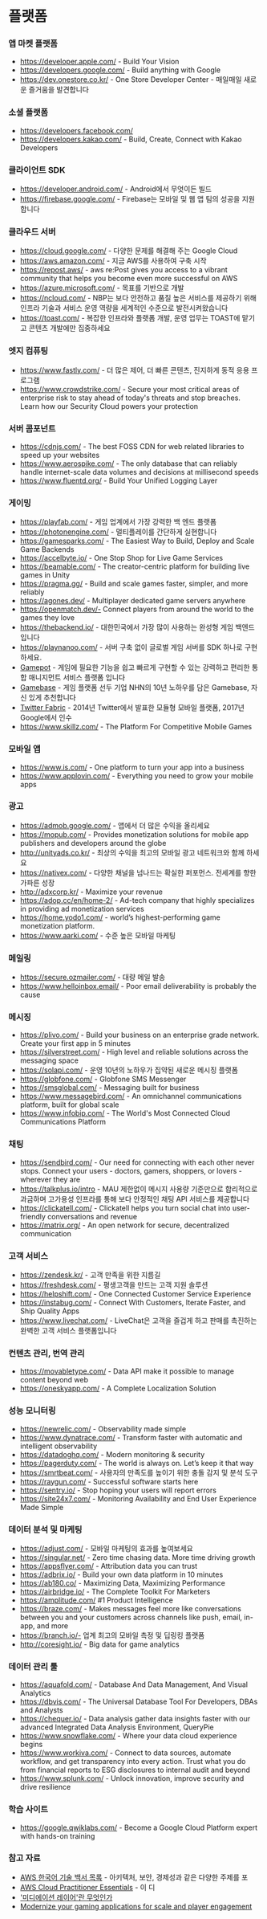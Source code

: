 # 플랫폼

### 앱 마켓 플랫폼
* https://developer.apple.com/ - Build Your Vision
* https://developers.google.com/ - Build anything with Google
* https://dev.onestore.co.kr/ - One Store Developer Center - 매일매일 새로운 즐거움을 발견합니다

### 소셜 플랫폼
* https://developers.facebook.com/ 
* https://developers.kakao.com/ - Build, Create, Connect with Kakao Developers

### 클라이언트 SDK
* https://developer.android.com/ - Android에서 무엇이든 빌드
* https://firebase.google.com/ - Firebase는 모바일 및 웹 앱 팀의 성공을 지원합니다

### 클라우드 서버
* https://cloud.google.com/ - 다양한 문제를 해결해 주는 Google Cloud
* https://aws.amazon.com/ - 지금 AWS를 사용하여 구축 시작
* https://repost.aws/ - aws re:Post gives you access to a vibrant community that helps you become even more successful on AWS
* https://azure.microsoft.com/ - 목표를 기반으로 개발
* https://ncloud.com/ - NBP는 보다 안전하고 품질 높은 서비스를 제공하기 위해 인프라 기술과 서비스 운영 역량을 세계적인 수준으로 발전시켜왔습니다
* https://toast.com/ - 복잡한 인프라와 플랫폼 개발, 운영 업무는 TOAST에 맡기고 콘텐츠 개발에만 집중하세요

### 엣지 컴퓨팅
* https://www.fastly.com/ - 더 많은 제어, 더 빠른 콘텐츠, 진지하게 동적 응용 프로그램
* https://www.crowdstrike.com/ - Secure your most critical areas of enterprise risk to stay ahead of today's threats and stop breaches. Learn how our Security Cloud powers your protection

### 서버 콤포넌트
* https://cdnjs.com/ - The best FOSS CDN for web related libraries to speed up your websites
* https://www.aerospike.com/ - The only database that can reliably handle internet-scale data volumes and decisions at millisecond speeds
* https://www.fluentd.org/ - Build Your Unified Logging Layer

### 게이밍 
* https://playfab.com/ - 게임 업계에서 가장 강력한 백 엔드 플랫폼
* https://photonengine.com/ - 멀티플레이를 간단하게 실현합니다
* https://gamesparks.com/ - The Easiest Way to Build, Deploy and Scale Game Backends
* https://accelbyte.io/ - One Stop Shop for Live Game Services
* https://beamable.com/ - The creator-centric platform for building live games in Unity
* https://pragma.gg/ - Build and scale games faster, simpler, and more reliably
* https://agones.dev/ - Multiplayer dedicated game servers anywhere
* https://openmatch.dev/- Connect players from around the world to the games they love
* https://thebackend.io/ - 대한민국에서 가장 많이 사용하는 완성형 게임 백엔드입니다
* https://playnanoo.com/ - 서버 구축 없이 글로벌 게임 서버를 SDK 하나로 구현하세요.
* [Gamepot](https://www.google.com/url?q=https%3A%2F%2Fwww.ncloud.com%2Fproduct%2Fgame%2Fgamepot&sa=D&sntz=1&usg=AFQjCNEM2OC74NZraNOBSNHgcUp7aVdjYQ)  - 게임에 필요한 기능을 쉽고 빠르게 구현할 수 있는 강력하고 편리한 통합 매니지먼트 서비스 플랫폼 입니다
* [Gamebase](https://www.google.com/url?q=https%3A%2F%2Fwww.toast.com%2Fkr%2Fservice%2Fgame%2Fgamebase&sa=D&sntz=1&usg=AFQjCNFPj5bBiZJm_-jVRK8hALJENB3nMQ) - 게임 플랫폼 선두 기업 NHN의 10년 노하우를 담은 Gamebase, 자신 있게 추천합니다
* [Twitter Fabric](https://blog.twitter.com/ko_kr/a/ko/2014/introducing-fabric-kr) - 2014년 Twitter에서 발표한 모듈형 모바일 플랫폼, 2017년 Google에서 인수
* https://www.skillz.com/ - The Platform For Competitive Mobile Games

### 모바일 앱 
* https://www.is.com/ - One platform to turn your app into a business
* https://www.applovin.com/ - Everything you need to grow your mobile apps

### 광고
* https://admob.google.com/ - 앱에서 더 많은 수익을 올리세요
* https://mopub.com/ - Provides monetization solutions for mobile app publishers and developers around the globe
* http://unityads.co.kr/ - 최상의 수익을 최고의 모바일 광고 네트워크와 함께 하세요
* https://nativex.com/ - 다양한 채널을 넘나드는 확실한 퍼포먼스. 전세계를 향한 가파른 성장
* http://adxcorp.kr/ - Maximize your revenue
* https://adop.cc/en/home-2/ - Ad-tech company that highly specializes in providing ad monetization services
* https://home.yodo1.com/ - world’s highest-performing game monetization platform.
* https://www.aarki.com/ - 수준 높은 모바일 마케팅

### 메일링
* https://secure.ozmailer.com/ - 대량 메일 발송
* https://www.helloinbox.email/ - Poor email deliverability is probably the cause

### 메시징
* https://plivo.com/ - Build your business on an enterprise grade network. Create your first app in 5 minutes
* https://silverstreet.com/ - High level and reliable solutions across the messaging space
* https://solapi.com/ - 운영 10년의 노하우가 집약된 새로운 메시징 플랫폼
* https://globfone.com/ - Globfone SMS Messenger
* https://smsglobal.com/ - Messaging built for business
* https://www.messagebird.com/ - An omnichannel communications platform, built for global scale
* https://www.infobip.com/ - The World's Most Connected Cloud Communications Platform

### 채팅
* https://sendbird.com/ - Our need for connecting with each other never stops. Connect your users - doctors, gamers, shoppers, or lovers - wherever they are
* https://talkplus.io/intro - MAU 제한없이 메시지 사용량 기준만으로 합리적으로 과금하며 고가용성 인프라를 통해 보다 안정적인 채팅 API 서비스를 제공합니다
* https://clickatell.com/ - Clickatell helps you turn social chat into user-friendly conversations and revenue
* https://matrix.org/ - An open network for secure, decentralized communication

### 고객 서비스
* https://zendesk.kr/ - 고객 만족을 위한 지름길
* https://freshdesk.com/ - 평생고객을 만드는 고객 지원 솔루션
* https://helpshift.com/ - One Connected Customer Service Experience
* https://instabug.com/ - Connect With Customers, Iterate Faster, and Ship Quality Apps
* https://www.livechat.com/ - LiveChat은 고객을 즐겁게 하고 판매를 촉진하는 완벽한 고객 서비스 플랫폼입니다

### 컨텐츠 관리, 번역 관리
* https://movabletype.com/ - Data API make it possible to manage content beyond web
* https://oneskyapp.com/ - A Complete Localization Solution

### 성능 모니터링 
* https://newrelic.com/ - Observability made simple
* https://www.dynatrace.com/ - Transform faster with automatic and intelligent observability
* https://datadoghq.com/ - Modern monitoring & security
* https://pagerduty.com/  - The world is always on. Let’s keep it that way
* https://smrtbeat.com/ - 사용자의 만족도를 높이기 위한 충돌 감지 및 분석 도구
* https://raygun.com/ - Successful software starts here
* https://sentry.io/ - Stop hoping your users will report errors
* https://site24x7.com/ - Monitoring Availability and End User Experience Made Simple

### 데이터 분석 및 마케팅
* https://adjust.com/ - 모바일 마케팅의 효과를 높여보세요
* https://singular.net/ - Zero time chasing data. More time driving growth
* https://appsflyer.com/ - Attribution data you can trust
* https://adbrix.io/ - Build your own data platform in 10 minutes 
* https://ab180.co/ - Maximizing Data, Maximizing Performance
* https://airbridge.io/ - The Complete Toolkit For Marketers
* https://amplitude.com/  #1 Product Intelligence
* https://braze.com/ - Makes messages feel more like conversations between you and your customers across channels like push, email, in-app, and more 
* https://branch.io/- 업계 최고의 모바일 측정 및 딥링킹 플랫폼
* http://coresight.io/ - Big data for game analytics

### 데이터 관리 툴
* https://aquafold.com/ - Database And Data Management, And Visual Analytics
* https://dbvis.com/ - The Universal Database Tool For Developers, DBAs and Analysts
* https://chequer.io/ - Data analysis gather data insights faster with our advanced Integrated Data Analysis Environment, QueryPie
* https://www.snowflake.com/ - Where your data cloud experience begins
* https://www.workiva.com/ - Connect to data sources, automate workflow, and get transparency into every action. Trust what you do from financial reports to ESG disclosures to internal audit and beyond
* https://www.splunk.com/ - Unlock innovation, improve security and drive resilience

### 학습 사이트
* https://google.qwiklabs.com/ - Become a Google Cloud Platform expert with hands-on training

### 참고 자료
- [AWS 한국어 기술 백서 목록](https://aws.amazon.com/ko/blogs/korea/ko-whitepapers/) - 아키텍처, 보안, 경제성과 같은 다양한 주제를 포
- [AWS Cloud Practitioner Essentials](https://aws.amazon.com/ko/training/course-descriptions/cloud-practitioner-essentials/) - 이 디
- ['미디에이션 레이어'란 무엇인가](https://www.mobiinside.co.kr/2018/11/30/applovin-mediation/)                                     
- [Modernize your gaming applications for scale and player engagement](https://www.youtube.com/watch?v=RTrgj8GIv9E&feature=youtu.be)

